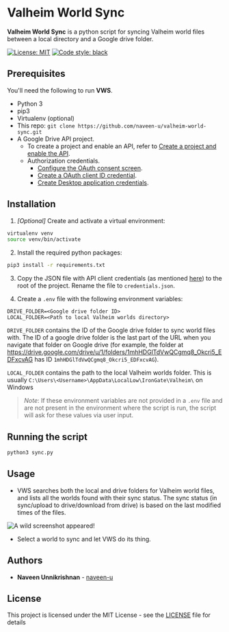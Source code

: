 # Valheim World Sync

**Valheim World Sync** is a python script for syncing Valheim world files between a local directory and a Google drive folder.

[![License: MIT](https://img.shields.io/badge/License-MIT-brightgreen.svg)](https://opensource.org/licenses/MIT)
[![Code style: black](https://img.shields.io/badge/code%20style-black-000000.svg)](https://github.com/psf/black)

## Prerequisites

You'll need the following to run **VWS**.

- Python 3
- pip3
- Virtualenv (optional)
- This repo: `git clone https://github.com/naveen-u/valheim-world-sync.git`
- A Google Drive API project.
  - To create a project and enable an API, refer to [Create a project and enable the API](https://developers.google.com/workspace/guides/create-project).
  - Authorization credentials.
    - [Configure the OAuth consent screen](https://developers.google.com/workspace/guides/create-credentials#configure_the_oauth_consent_screen).
    - [Create a OAuth client ID credential](https://developers.google.com/workspace/guides/create-credentials#create_a_oauth_client_id_credential).
    - [Create Desktop application credentials](https://developers.google.com/workspace/guides/create-credentials#desktop).

## Installation

1. _[Optional]_ Create and activate a virtual environment:

```bash
virtualenv venv
source venv/bin/activate
```

2. Install the required python packages:

```bash
pip3 install -r requirements.txt
```

3. Copy the JSON file with API client credentials (as mentioned [here](https://developers.google.com/workspace/guides/create-credentials#desktop)) to the root of the project. Rename the file to `credentials.json`.

4. Create a `.env` file with the following environment variables:

```
DRIVE_FOLDER=<Google drive folder ID>
LOCAL_FOLDER=<Path to local Valheim worlds directory>
```

`DRIVE_FOLDER` contains the ID of the Google drive folder to sync world files with. The ID of a google drive folder is the last part of the URL when you navigate that folder on Google drive (for example, the folder at https://drive.google.com/drive/u/1/folders/1mhHDGlTdVwQCgmq8_Okcri5_EDFxcvAG has ID `1mhHDGlTdVwQCgmq8_Okcri5_EDFxcvAG`).

`LOCAL_FOLDER` contains the path to the local Valheim worlds folder. This is usually `C:\Users\<Username>\AppData\LocalLow\IronGate\Valheim\` on Windows

> _Note_: If these environment variables are not provided in a `.env` file and are not present in the environment where the script is run, the script will ask for these values via user input.

## Running the script

```bash
python3 sync.py
```

## Usage

- VWS searches both the local and drive folders for Valheim world files, and lists all the worlds found with their sync status. The sync status (in sync/upload to drive/download from drive) is based on the last modified times of the files.

![A wild screenshot appeared!](https://user-images.githubusercontent.com/29832401/130596352-6637ef69-b103-4a0b-88e6-ffd6ae2a47db.png)

- Select a world to sync and let VWS do its thing.

## Authors

- **Naveen Unnikrishnan** - [naveen-u](https://github.com/naveen-u)

## License

This project is licensed under the MIT License - see the [LICENSE](LICENSE) file for details
